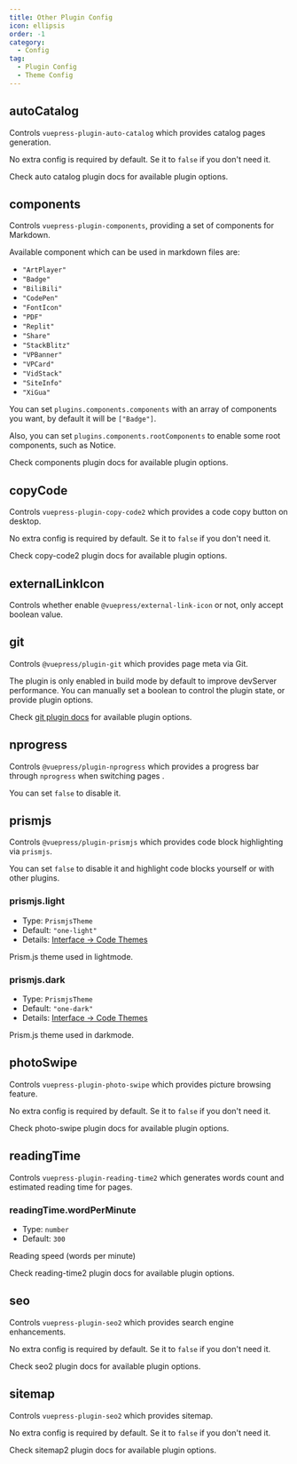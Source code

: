 ```yaml
---
title: Other Plugin Config
icon: ellipsis
order: -1
category:
  - Config
tag:
  - Plugin Config
  - Theme Config
---
```


## autoCatalog <Badge text="enabled by default" />

Controls `vuepress-plugin-auto-catalog` which provides catalog pages generation.

No extra config is required by default. Se it to `false` if you don't need it.

Check <ProjectLink name="auto-catalog" path="/config.html">auto catalog plugin docs</ProjectLink> for available plugin options.

## components

Controls `vuepress-plugin-components`, providing a set of components for Markdown.

Available component which can be used in markdown files are:

- `"ArtPlayer"`
- `"Badge"`
- `"BiliBili"`
- `"CodePen"`
- `"FontIcon"`
- `"PDF"`
- `"Replit"`
- `"Share"`
- `"StackBlitz"`
- `"VPBanner"`
- `"VPCard"`
- `"VidStack"`
- `"SiteInfo"`
- `"XiGua"`

You can set `plugins.components.components` with an array of components you want, by default it will be `["Badge"]`.

Also, you can set `plugins.components.rootComponents` to enable some root components, such as Notice.

Check <ProjectLink name="components" path="/config.html">components plugin docs</ProjectLink> for available plugin options.

## copyCode <Badge text="enabled by default" />

Controls `vuepress-plugin-copy-code2` which provides a code copy button on desktop.

No extra config is required by default. Se it to `false` if you don't need it.

Check <ProjectLink name="copy-code2" path="/config.html">copy-code2 plugin docs</ProjectLink> for available plugin options.

## externalLinkIcon <Badge text="enabled by default" />

Controls whether enable `@vuepress/external-link-icon` or not, only accept boolean value.

## git <Badge text="enabled in production" />

Controls `@vuepress/plugin-git` which provides page meta via Git.

The plugin is only enabled in build mode by default to improve devServer performance. You can manually set a boolean to control the plugin state, or provide plugin options.

Check [git plugin docs][git-config] for available plugin options.

## nprogress <Badge text="enabled by default" />

Controls `@vuepress/plugin-nprogress` which provides a progress bar through `nprogress` when switching pages .

You can set `false` to disable it.

## prismjs <Badge text="enabled by default" />

Controls `@vuepress/plugin-prismjs` which provides code block highlighting via `prismjs`.

You can set `false` to disable it and highlight code blocks yourself or with other plugins.

### prismjs.light

- Type: `PrismjsTheme`
- Default: `"one-light"`
- Details: [Interface → Code Themes](../../guide/interface/code-theme.md)

Prism.js theme used in lightmode.

### prismjs.dark

- Type: `PrismjsTheme`
- Default: `"one-dark"`
- Details: [Interface → Code Themes](../../guide/interface/code-theme.md)

Prism.js theme used in darkmode.

## photoSwipe <Badge text="enabled by default" />

Controls `vuepress-plugin-photo-swipe` which provides picture browsing feature.

No extra config is required by default. Se it to `false` if you don't need it.

Check <ProjectLink name="photo-swipe" path="/config.html">photo-swipe plugin docs</ProjectLink> for available plugin options.

## readingTime <Badge text="enabled by default" />

Controls `vuepress-plugin-reading-time2` which generates words count and estimated reading time for pages.

### readingTime.wordPerMinute

- Type: `number`
- Default: `300`

Reading speed (words per minute)

Check <ProjectLink name="reading-time2" path="/config.html">reading-time2 plugin docs</ProjectLink> for available plugin options.

## seo <Badge text="enabled by default" />

Controls `vuepress-plugin-seo2` which provides search engine enhancements.

No extra config is required by default. Se it to `false` if you don't need it.

Check <ProjectLink name="seo2" path="/config.html">seo2 plugin docs</ProjectLink> for available plugin options.

## sitemap <Badge text="enabled by default" />

Controls `vuepress-plugin-seo2` which provides sitemap.

No extra config is required by default. Se it to `false` if you don't need it.

Check <ProjectLink name="sitemap2" path="/config.html">sitemap2 plugin docs</ProjectLink> for available plugin options.

[git-config]: https://vuejs.press/reference/plugin/git.html
